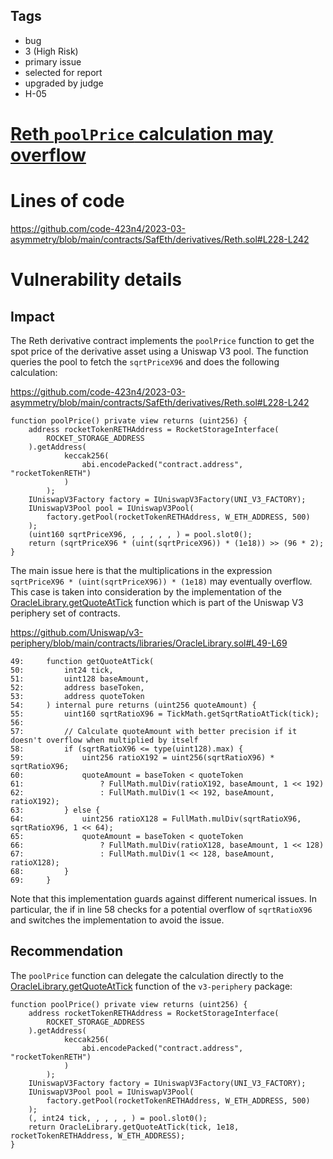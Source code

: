## Tags

- bug
- 3 (High Risk)
- primary issue
- selected for report
- upgraded by judge
- H-05

# [Reth `poolPrice` calculation may overflow](https://github.com/code-423n4/2023-03-asymmetry-findings/issues/593) 

# Lines of code

https://github.com/code-423n4/2023-03-asymmetry/blob/main/contracts/SafEth/derivatives/Reth.sol#L228-L242


# Vulnerability details

## Impact

The Reth derivative contract implements the `poolPrice` function to get the spot price of the derivative asset using a Uniswap V3 pool. The function queries the pool to fetch the `sqrtPriceX96` and does the following calculation:

https://github.com/code-423n4/2023-03-asymmetry/blob/main/contracts/SafEth/derivatives/Reth.sol#L228-L242

```solidity
function poolPrice() private view returns (uint256) {
    address rocketTokenRETHAddress = RocketStorageInterface(
        ROCKET_STORAGE_ADDRESS
    ).getAddress(
            keccak256(
                abi.encodePacked("contract.address", "rocketTokenRETH")
            )
        );
    IUniswapV3Factory factory = IUniswapV3Factory(UNI_V3_FACTORY);
    IUniswapV3Pool pool = IUniswapV3Pool(
        factory.getPool(rocketTokenRETHAddress, W_ETH_ADDRESS, 500)
    );
    (uint160 sqrtPriceX96, , , , , , ) = pool.slot0();
    return (sqrtPriceX96 * (uint(sqrtPriceX96)) * (1e18)) >> (96 * 2);
}
```

The main issue here is that the multiplications in the expression `sqrtPriceX96 * (uint(sqrtPriceX96)) * (1e18)` may eventually overflow. This case is taken into consideration by the implementation of the [OracleLibrary.getQuoteAtTick](https://docs.uniswap.org/contracts/v3/reference/periphery/libraries/OracleLibrary#getquoteattick) function which is part of the Uniswap V3 periphery set of contracts.

https://github.com/Uniswap/v3-periphery/blob/main/contracts/libraries/OracleLibrary.sol#L49-L69

```solidity
49:     function getQuoteAtTick(
50:         int24 tick,
51:         uint128 baseAmount,
52:         address baseToken,
53:         address quoteToken
54:     ) internal pure returns (uint256 quoteAmount) {
55:         uint160 sqrtRatioX96 = TickMath.getSqrtRatioAtTick(tick);
56: 
57:         // Calculate quoteAmount with better precision if it doesn't overflow when multiplied by itself
58:         if (sqrtRatioX96 <= type(uint128).max) {
59:             uint256 ratioX192 = uint256(sqrtRatioX96) * sqrtRatioX96;
60:             quoteAmount = baseToken < quoteToken
61:                 ? FullMath.mulDiv(ratioX192, baseAmount, 1 << 192)
62:                 : FullMath.mulDiv(1 << 192, baseAmount, ratioX192);
63:         } else {
64:             uint256 ratioX128 = FullMath.mulDiv(sqrtRatioX96, sqrtRatioX96, 1 << 64);
65:             quoteAmount = baseToken < quoteToken
66:                 ? FullMath.mulDiv(ratioX128, baseAmount, 1 << 128)
67:                 : FullMath.mulDiv(1 << 128, baseAmount, ratioX128);
68:         }
69:     }
```

Note that this implementation guards against different numerical issues. In particular, the if in line 58 checks for a potential overflow of `sqrtRatioX96` and switches the implementation to avoid the issue.

## Recommendation

The `poolPrice` function can delegate the calculation directly to the [OracleLibrary.getQuoteAtTick](https://docs.uniswap.org/contracts/v3/reference/periphery/libraries/OracleLibrary#getquoteattick) function of the `v3-periphery` package:

```solidity
function poolPrice() private view returns (uint256) {
    address rocketTokenRETHAddress = RocketStorageInterface(
        ROCKET_STORAGE_ADDRESS
    ).getAddress(
            keccak256(
                abi.encodePacked("contract.address", "rocketTokenRETH")
            )
        );
    IUniswapV3Factory factory = IUniswapV3Factory(UNI_V3_FACTORY);
    IUniswapV3Pool pool = IUniswapV3Pool(
        factory.getPool(rocketTokenRETHAddress, W_ETH_ADDRESS, 500)
    );
    (, int24 tick, , , , , ) = pool.slot0();
    return OracleLibrary.getQuoteAtTick(tick, 1e18, rocketTokenRETHAddress, W_ETH_ADDRESS);
}
```
